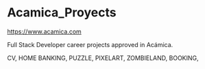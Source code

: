 # Acamica_Proyects

https://www.acamica.com

Full Stack Developer career projects approved in Acámica.

CV,
HOME BANKING,
PUZZLE,
PIXELART,
ZOMBIELAND,
BOOKING, 
